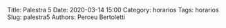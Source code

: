 Title: Palestra 5
Date: 2020-03-14 15:00
Category: horarios
Tags: horarios
Slug: palestra5
Authors: Perceu Bertoletti